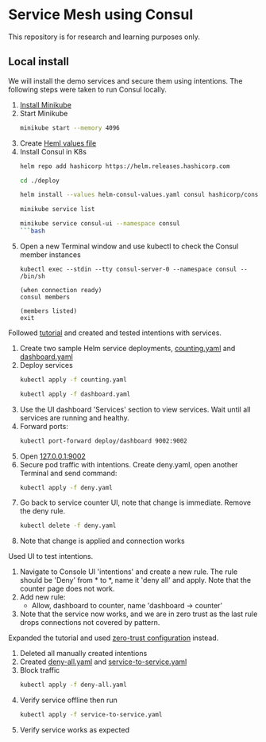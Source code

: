 # Service Mesh using Consul

This repository is for research and learning purposes only.

## Local install

We will install the demo services and secure them using intentions. The following steps were taken to run Consul locally.

1. [Install Minikube](https://github.com/kubernetes/minikube/releases/latest/download/minikube-installer.exe)
1. Start Minikube
   ```bash
   minikube start --memory 4096
   ```
1. Create [Heml values file](./deploy/helm-consul-values.yaml)
1. Install Consul in K8s
    ```bash
    helm repo add hashicorp https://helm.releases.hashicorp.com
    
    cd ./deploy
    
    helm install --values helm-consul-values.yaml consul hashicorp/consul --create-namespace --namespace consul --version "0.43.0"
    
    minikube service list

    minikube service consul-ui --namespace consul
    ```bash
1. Open a new Terminal window and use kubectl to check the Consul member instances
    ```
    kubectl exec --stdin --tty consul-server-0 --namespace consul -- /bin/sh

    (when connection ready)
    consul members

    (members listed)
    exit
    ```

Followed [tutorial](https://developer.hashicorp.com/consul/tutorials/kubernetes/kubernetes-minikube) and created and tested intentions with services.

1. Create two sample Helm service deployments, [counting.yaml](./deploy/counting.yaml) and [dashboard.yaml](./deploy/dashboard.yaml)
1. Deploy services
    ```bash
    kubectl apply -f counting.yaml

    kubectl apply -f dashboard.yaml
    ```
1. Use the UI dashboard 'Services' section to view services. Wait until all services are running and healthy.
1. Forward ports:
    ```bash
    kubectl port-forward deploy/dashboard 9002:9002
    ```
1. Open [127.0.0.1:9002](http://127.0.0.1:9002)
1. Secure pod traffic with intentions. Create deny.yaml, open another Terminal and send command:
    ```bash
    kubectl apply -f deny.yaml
    ```
1. Go back to service counter UI, note that change is immediate. Remove the deny rule.
    ```bash
    kubectl delete -f deny.yaml
    ```
1. Note that change is applied and connection works

Used UI to test intentions.

1. Navigate to Console UI 'intentions' and create a new rule. The rule should be 'Deny' from * to *, name it 'deny all' and apply. Note that the counter page does not work.
1. Add new rule:
    - Allow, dashboard to counter, name 'dashboard -> counter'
1. Note that the service now works, and we are in zero trust as the last rule drops connections not covered by pattern.

Expanded the tutorial and used [zero-trust configuration](https://developer.hashicorp.com/consul/tutorials/kubernetes-features/service-mesh-zero-trust-network) instead.

1. Deleted all manually created intentions
1. Created [deny-all.yaml](./deploy/deny-all.yaml) and [service-to-service.yaml](./deploy/service-to-service.yaml)
1. Block traffic
    ```bash
    kubectl apply -f deny-all.yaml
    ```
1. Verify service offline then run
    ```bash
    kubectl apply -f service-to-service.yaml
    ```
1. Verify service works as expected
